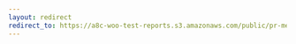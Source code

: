 ```yaml
---
layout: redirect
redirect_to: https://a8c-woo-test-reports.s3.amazonaws.com/public/pr-merge/44563/e2e/index.html
---
```

